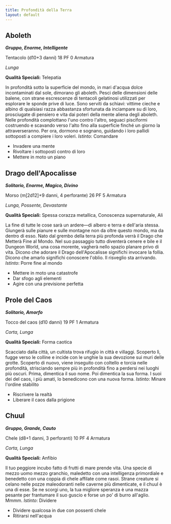 ```yaml
---
title: Profondità della Terra
layout: default
---
```


## Aboleth

***Gruppo, Enorme, Intelligente***

Tentacolo (d10+3 danni) 18 PF 0 Armatura

*Lunga*

**Qualità Speciali:** Telepatia

In profondità sotto la superficie del mondo, in mari d'acqua dolce incontaminati dal sole, dimorano gli aboleth. Pesci delle dimensioni delle balene, con strane escrescenze di tentacoli gelatinosi utilizzati per esplorare le sponde prive di luce. Sono serviti da schiavi: vittime cieche e albino di qualsiasi razza abbastanza sfortunata da inciampare su di loro, prosciugate di pensiero e vita dai poteri della mente aliena degli aboleth. Nelle profondità complottano l'uno contro l'altro, seguaci pisciformi costruendo e scavando verso l'alto fino alla superficie finché un giorno la attraverseranno. Per ora, dormono e sognano, guidando i loro pallidi sottoposti a compiere i loro voleri. *Istinto*: Comandare

- Invadere una mente
- Rivoltare i sottoposti contro di loro
- Mettere in moto un piano

## Drago dell'Apocalisse

***Solitario, Enorme, Magico, Divino***

Morso (m[2d12]+9 danni, 4 perforante) 26 PF 5 Armatura

*Lunga, Possente, Devastante*

**Qualità Speciali:** Spessa corazza metallica, Conoscenza supernaturale, Ali

La fine di tutte le cose sarà un ardere—di albero e terra e dell'aria stessa. Giungerà sulle pianure e sulle montagne non da oltre questo mondo, ma da dentro di esso. Nato dal grembo della terra più profonda verrà il Drago che Metterà Fine al Mondo. Nel suo passaggio tutto diventerà cenere e bile e il Dungeon World, una cosa morente, vagherà nello spazio planare privo di vita. Dicono che adorare il Drago dell'Apocalisse significhi invocare la follia. Dicono che amarlo significhi conoscere l'oblio. Il risveglio sta arrivando. *Istinto*: Porre fine al mondo

- Mettere in moto una catastrofe
- Dar sfogo agli elementi
- Agire con una previsione perfetta

## Prole del Caos

***Solitario, Amorfo***

Tocco del caos (d10 danni) 19 PF 1 Armatura

*Corta, Lunga*

**Qualità Speciali:** Forma caotica

Scacciato dalla città, un cultista trova rifugio in città e villaggi. Scoperto lì, fugge verso le colline e incide con le unghie la sua devozione sui muri delle grotte. Scoperto di nuovo, viene inseguito con coltello e torcia nelle profondità, strisciando sempre più in profondità fino a perdersi nei luoghi più oscuri. Prima, dimentica il suo nome. Poi dimentica la sua forma. I suoi dei del caos, i più amati, lo benedicono con una nuova forma. *Istinto*: Minare l'ordine stabilito

- Riscrivere la realtà
- Liberare il caos dalla prigione

## Chuul

***Gruppo, Grande, Cauto***

Chele (d8+1 danni, 3 perforanti) 10 PF 4 Armatura

*Corta, Lunga*

**Qualità Speciali:** Anfibio

Il tuo peggiore incubo fatto di frutti di mare prende vita. Una specie di mezzo uomo mezzo granchio, maledetto con una intelligenza primordiale e benedetto con una coppia di chele affilate come rasoi. Strane creature si celano nelle pozze maleodoranti nelle caverne più dimenticate, e il chuul è una di esse. Se ne scorgi uno, la tua migliore speranza è una mazza pesante per frantumare il suo guscio e forse un po' di burro all'aglio. Mmmm. *Istinto*: Dividere

- Dividere qualcosa in due con possenti chele
- Ritirarsi nell'acqua

